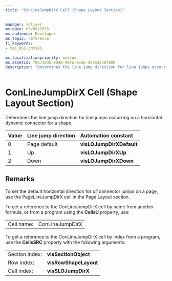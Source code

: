 ```yaml
---
title: "ConLineJumpDirX Cell (Shape Layout Section)"
 
 
manager: soliver
ms.date: 03/09/2015
ms.audience: Developer
ms.topic: reference
f1_keywords:
- Vis_DSS.chm185
 
ms.localizationpriority: medium
ms.assetid: f0671835-8d48-907a-eca6-43953658f800
description: "Determines the line jump direction for line jumps occurring on a horizontal dynamic connector for a shape."
---
```


# ConLineJumpDirX Cell (Shape Layout Section)

Determines the line jump direction for line jumps occurring on a horizontal dynamic connector for a shape.
  
|**Value**|**Line jump direction**|**Automation constant**|
|:-----|:-----|:-----|
| 0  <br/> | Page default  <br/> |**visLOJumpDirXDefault** <br/> |
| 1  <br/> | Up  <br/> |**visLOJumpDirXUp** <br/> |
| 2  <br/> | Down  <br/> |**visLOJumpDirXDown** <br/> |
   
## Remarks

To set the default horizontal direction for  *all*  connector jumps on a page, use the PageLineJumpDirX cell in the Page Layout section. 
  
To get a reference to the ConLineJumpDirX cell by name from another formula, or from a program using the **CellsU** property, use: 
  
|||
|:-----|:-----|
| Cell name:  <br/> | ConLineJumpDirX  <br/> |
   
To get a reference to the ConLineJumpDirX cell by index from a program, use the **CellsSRC** property with the following arguments: 
  
|||
|:-----|:-----|
| Section index:  <br/> |**visSectionObject** <br/> |
| Row index:  <br/> |**visRowShapeLayout** <br/> |
| Cell index:  <br/> |**visSLOJumpDirX** <br/> |
   


